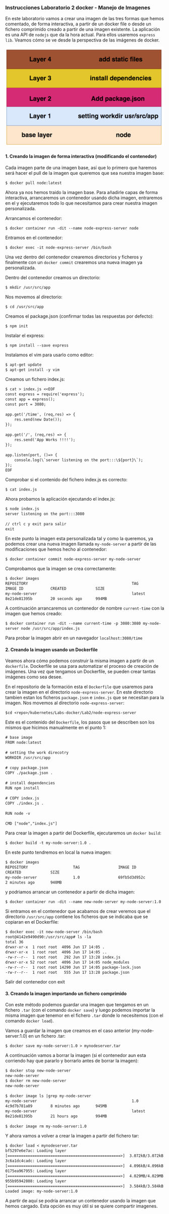 ### Instrucciones Laboratorio 2 docker - Manejo de Imagenes

En este laboratorio vamos a crear una imagen de las tres formas que hemos comentado, de forma interactiva, a partir de un docker file o desde un fichero comprimido creado a partir de una imagen existente. 
La aplicación es una API de `nodejs` que da la hora actual. Para ellos usaremos `express lib`. Veamos cómo se ve desde la perspectiva de las imágenes de docker.

![alt Imagenes][imagen]

[imagen]: imagenes/Imagenes.png


#### 1. Creando la imagen de forma interactiva (modificando el contenedor)

Cada imagen parte de una imagen base, así que lo primero que haremos será hacer el pull de la imagen que queremos que sea nuestra imagen base:

    $ docker pull node:latest

Ahora ya nos hemos traido la imagen base. Para añadirle capas de forma interactiva, arrancaremos un contenedor usando dicha imagen, entraremos en el y ejecutaremos todo lo que necesitamos para crear nuestra imagen personalizada.

Arrancamos el contenedor:

    $ docker container run -dit --name node-express-server node

Entramos en el contenedor:

    $ docker exec -it node-express-server /bin/bash

Una vez dentro del contenedor crearemos directorios y ficheros y finalmente con un `docker commit` crearemos una nueva imagen ya personalizada.

Dentro del contenedor creamos un directorio:

    $ mkdir /usr/src/app

Nos movemos al directorio:

    $ cd /usr/src/app

Creamos el package.json (confirmar todas las respuestas por defecto):

    $ npm init

Instalar el express:

    $ npm install --save express

Instalamos el vim para usarlo como editor:

    $ apt-get update
    $ apt-get install -y vim

Creamos un fichero index.js:

    $ cat > index.js <<EOF
    const express = require('express');
    const app = express();
    const port = 3080;
    
    app.get('/time', (req,res) => {
        res.send(new Date());
    });
    
    app.get('/', (req,res) => {
        res.send('App Works !!!!');
    });
    
    app.listen(port, ()=> {
        console.log(\`server listening on the port:::\${port}\`);
    });
    EOF

Comprobar si el contenido del fichero index.js es correcto:

    $ cat index.js

Ahora probamos la aplicación ejecutando el index.js:

    $ node index.js
    server listening on the port:::3080

    // ctrl c y exit para salir
    exit

En este punto la imagen esta personalizada tal y como la queremos, ya podemos crear una nueva imagen llamada `my-node-server` a partir de las modificaciones que hemos hecho al contenedor:

    $ docker container commit node-express-server my-node-server

Comprobamos que la imagen se crea correctamente:

    $ docker images
    REPOSITORY                                              TAG                  IMAGE ID            CREATED             SIZE
    my-node-server                                          latest               8e21de81395b        20 seconds ago      994MB

A continuación arrancaremos un contenedor de nombre `current-time` con la imagen que hemos creado:

    $ docker container run -dit --name current-time -p 3080:3080 my-node-server node /usr/src/app/index.js

Para probar la imagen abrir en un navegador `localhost:3080/time`


#### 2. Creando la imagen usando un Dockerfile

Veamos ahora cómo podemos construir la misma imagen a partir de un `dockerfile`. Dockerfile se usa para automatizar el proceso de creación de imágenes. Una vez que tengamos un Dockerfile, se pueden crear tantas imágenes como sea desee.

En el repositorio de la formación esta el `Dockerfile` que usaremos para crear la imagen en el directorio `node-express-server`. En este directorio tambien estan los ficheros `package.json` e `index.js` que se necesitan para la imagen. Nos movemos al directorio `node-express-server`:

    $cd <repo>/kubernetes/Labs-docker/Lab2/node-express-server

Este es el contenido del `Dockerfile`, los pasos que se describen son los mismos que hicimos manualmente en el punto 1:

    # base image
    FROM node:latest

    # setting the work direcotry
    WORKDIR /usr/src/app

    # copy package.json
    COPY ./package.json .

    # install dependencies
    RUN npm install

    # COPY index.js
    COPY ./index.js .

    RUN node -v

    CMD ["node","index.js"]

Para crear la imagen a partir del Dockerfile, ejecutaremos un `docker build`:

    $ docker build -t my-node-server:1.0 .

En este punto tendremos en local la nueva imagen:

    $ docker images
    REPOSITORY                    TAG                 IMAGE ID            CREATED             SIZE
    my-node-server                1.0                 69fb5d3d952c        2 minutes ago       940MB

 y podriamos arrancar un contenedor a partir de dicha imagen:

    $ docker container run -dit --name new-node-server my-node-server:1.0

Si entramos en el contenedor que acabamos de crear veremos que el directorio `/usr/src/app` contiene los ficheros que se indicaba que se copiaran en el Dockerfile:

    $ docker exec -it new-node-server /bin/bash
    root@4142e9490d90:/usr/src/app# ls -la
    total 36
    drwxr-xr-x  1 root root  4096 Jun 17 14:05 .
    drwxr-xr-x  1 root root  4096 Jun 17 14:05 ..
    -rw-r--r--  1 root root   292 Jun 17 13:28 index.js
    drwxr-xr-x 52 root root  4096 Jun 17 14:05 node_modules
    -rw-r--r--  1 root root 14290 Jun 17 14:05 package-lock.json
    -rw-r--r--  1 root root   555 Jun 17 13:28 package.json

Salir del contenedor con exit

#### 3. Creando la imagen importando un fichero comprimido

Con este método podemos guardar una imagen que tengamos en un fichero `.tar` (con el comando `docker save`) y luego podemos importar la misma imagen que tenemor en el fichero `.tar` donde lo necesitemos (con el comando `docker load`).

Vamos a guardar la imagen que creamos en el caso anterior (my-node-server:1.0) en un fichero .tar:

    $ docker save my-node-server:1.0 > mynodeserver.tar

A continuación vamos a borrar la imagen (si el contenedor aun esta corriendo hay que pararlo y borrarlo antes de borrar la imagen):

    $ docker stop new-node-server
    new-node-server
    $ docker rm new-node-server
    new-node-server
    
    $ docker image ls |grep my-node-server
    my-node-server                                          1.0                  4c9d7b781a89        8 minutes ago       945MB
    my-node-server                                          latest               8e21de81395b        21 hours ago        994MB

    $ docker image rm my-node-server:1.0

Y ahora vamos a volver a crear la imagen a partir del fichero tar:

    $ docker load < mynodeserver.tar
    bf5297e6e7ac: Loading layer [==================================================>]  3.072kB/3.072kB
    3c6a1dc4cadc: Loading layer [==================================================>]  4.096kB/4.096kB
    0175ea967955: Loading layer [==================================================>]  4.029MB/4.029MB
    955b95942808: Loading layer [==================================================>]  3.584kB/3.584kB
    Loaded image: my-node-server:1.0

A partir de aquí se podría arrancar un contenedor usando la imagen que hemos cargado. Esta opción es muy útil si se quiere compartir imagenes.
